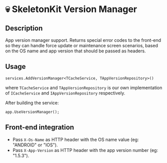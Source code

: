 ﻿# 💀 SkeletonKit Version Manager

## Description
App version manager support. Returns special error codes to the front-end so they can handle force update or maintenance screen scenarios, based on the OS name and app version that should be passed as headers.

## Usage

```
services.AddVersionManager<TCacheService, TAppVersionRepository>()
```

where `TCacheService` and `TAppVersionRepository` is our own implementation of `ICacheService` and `IAppVersionRepository` respectively.

After building the service:

```
app.UseVersionManager();
```

## Front-end integration
* Pass `X-Os-Name` as HTTP header with the OS name value (eg: "ANDROID" or "IOS").
* Pass `X-App-Version` as HTTP header with the app version number (eg: "1.5.3").
